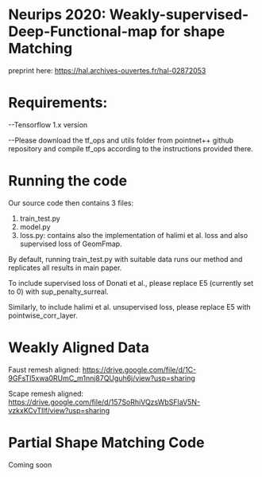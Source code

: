 # Neurips 2020: Weakly-supervised-Deep-Functional-map for shape Matching
 preprint here: https://hal.archives-ouvertes.fr/hal-02872053

# Requirements:
--Tensorflow 1.x version

--Please download the tf_ops and utils folder from pointnet++ github repository and compile tf_ops according to the instructions provided there.

# Running the code
Our source code then contains 3 files:
1) train_test.py
2) model.py
3) loss.py: contains also the implementation of halimi et al. loss and also supervised loss of GeomFmap.

By default, running train_test.py with suitable data runs our method and replicates all results in main paper. 

To include supervised loss of Donati et al., please replace E5 (currently set to 0) with sup_penalty_surreal. 

Similarly, to include halimi et al. unsupervised loss, please replace E5 with pointwise_corr_layer.


# Weakly Aligned Data
Faust remesh aligned: https://drive.google.com/file/d/1C-9GFsTl5xwa0RUmC_m1nnj87QUguh6j/view?usp=sharing

Scape remesh aligned: https://drive.google.com/file/d/157SoRhiVQzsWbSFlaV5N-vzkxKCvTIlf/view?usp=sharing

# Partial Shape Matching Code

Coming soon



